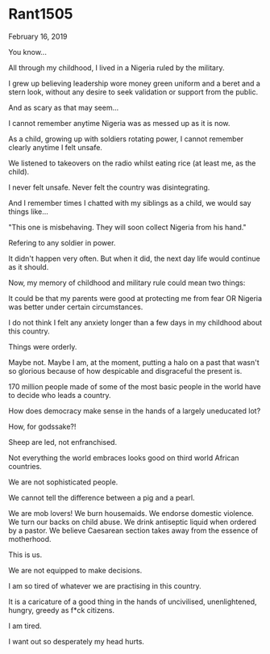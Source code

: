 # Rant1505


February 16, 2019


You know...

All through my childhood, I lived in a Nigeria ruled by the military.

I grew up believing leadership wore money green uniform and a beret and a stern look, without any desire to seek validation or support from the public.

And as scary as that may seem...

I cannot remember anytime Nigeria was as messed up as it is now.

As a child, growing up with soldiers rotating power, I cannot remember clearly anytime I felt unsafe.

We listened to takeovers on the radio whilst eating rice (at least me, as the child).

I never felt unsafe. Never felt the country was disintegrating. 

And I remember times I chatted with my siblings as a child, we would say things like...

"This one is misbehaving. They will soon collect Nigeria from his hand."

Refering to any soldier in power.

It didn't happen very often. But when it did, the next day life would continue as it should.

Now, my memory of childhood and military rule could mean two things:

It could be that my parents were good at protecting me from fear OR Nigeria was better under certain circumstances. 

I do not think I felt any anxiety longer than a few days in my childhood about this country.

Things were orderly. 

Maybe not. Maybe I am, at the moment, putting a halo on a past that wasn't so glorious because of how despicable and disgraceful the present is.

170 million people made of some of the most basic people in the world have to decide who leads a country. 

How does democracy make sense in the hands of a largely uneducated lot?

How, for godssake?!

Sheep are led, not enfranchised.

Not everything the world embraces looks good on third world African countries.

We are not sophisticated people.

We cannot tell the difference between a pig and a pearl.

We are mob lovers! We burn housemaids. We endorse domestic violence. We turn our backs on child abuse. We drink antiseptic liquid when ordered by a pastor. We believe Caesarean section takes away from the essence of motherhood. 

This is us.

We are not equipped to make decisions. 

I am so tired of whatever we are practising in this country.

It is a caricature of a good thing in the hands of uncivilised, unenlightened, hungry, greedy as f*ck citizens.

I am tired.

I want out so desperately my head hurts.